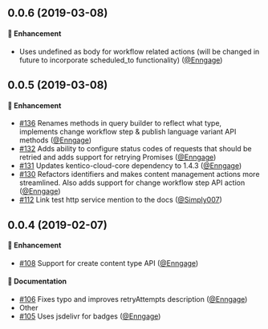 ## 0.0.6 (2019-03-08)

#### :rocket: Enhancement
  * Uses undefined as body for workflow related actions (will be changed in future to incorporate scheduled_to functionality) ([@Enngage](https://github.com/Enngage))

## 0.0.5 (2019-03-08)

#### :rocket: Enhancement
  * [#136](https://github.com/Kentico/kentico-cloud-js/pull/136) Renames methods in query builder to reflect what type, implements change workflow step & publish language variant API methods ([@Enngage](https://github.com/Enngage))
  * [#132](https://github.com/Kentico/kentico-cloud-js/pull/132) Adds ability to configure status codes of requests that should be retried and adds support for retrying Promises ([@Enngage](https://github.com/Enngage))
  * [#131](https://github.com/Kentico/kentico-cloud-js/pull/131) Updates kentico-cloud-core dependency to 1.4.3 ([@Enngage](https://github.com/Enngage))
  * [#130](https://github.com/Kentico/kentico-cloud-js/pull/130) Refactors identifiers and makes content management actions more streamlined. Also adds support for change workflow step API action ([@Enngage](https://github.com/Enngage))
  * [#112](https://github.com/Kentico/kentico-cloud-js/pull/112) Link test http service mention to the docs ([@Simply007](https://github.com/Simply007))


## 0.0.4 (2019-02-07)

#### :rocket: Enhancement
  * [#108](https://github.com/Kentico/kentico-cloud-js/pull/108) Support for create content type API ([@Enngage](https://github.com/Enngage))

#### :memo: Documentation
  * [#106](https://github.com/Kentico/kentico-cloud-js/pull/106) Fixes typo and improves retryAttempts description ([@Enngage](https://github.com/Enngage))
  * Other
  * [#105](https://github.com/Kentico/kentico-cloud-js/pull/105) Uses jsdelivr for badges ([@Enngage](https://github.com/Enngage))

